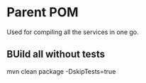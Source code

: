 # Parent POM
Used for compiling all the services in one go.

## BUild all without tests
mvn clean package -DskipTests=true
